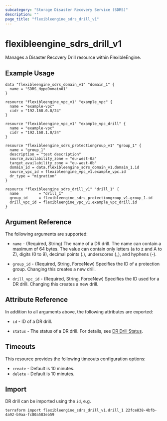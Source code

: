 ```yaml
---
subcategory: "Storage Disaster Recovery Service (SDRS)"
description: ""
page_title: "flexibleengine_sdrs_drill_v1"
---
```


# flexibleengine_sdrs_drill_v1

Manages a Disaster Recovery Drill resource within FlexibleEngine.

## Example Usage

```hcl
data "flexibleengine_sdrs_domain_v1" "domain_1" {
  name = "SDRS_HypeDomain01"
}

resource "flexibleengine_vpc_v1" "example_vpc" {
  name = "example-vpc"
  cidr = "192.168.0.0/24"
}

resource "flexibleengine_vpc_v1" "example_vpc_drill" {
  name = "example-vpc"
  cidr = "192.168.1.0/24"
}

resource "flexibleengine_sdrs_protectiongroup_v1" "group_1" {
  name = "group_1"
  description = "test description"
  source_availability_zone = "eu-west-0a"
  target_availability_zone = "eu-west-0b"
  domain_id = data.flexibleengine_sdrs_domain_v1.domain_1.id
  source_vpc_id = flexibleengine_vpc_v1.example_vpc.id
  dr_type = "migration"
}

resource "flexibleengine_sdrs_drill_v1" "drill_1" {
  name         = "drill_1"
  group_id     = flexibleengine_sdrs_protectiongroup_v1.group_1.id
  drill_vpc_id = flexibleengine_vpc_v1.example_vpc_drill.id
}
```

## Argument Reference

The following arguments are supported:

* `name` - (Required, String) The name of a DR drill. The name can contain a maximum of 64 bytes.
  The value can contain only letters (a to z and A to Z), digits (0 to 9), decimal points (.),
  underscores (_), and hyphens (-).

* `group_id` - (Required, String, ForceNew) Specifies the ID of a protection group. Changing this creates a new drill.

* `drill_vpc_id` - (Required, String, ForceNew) Specifies the ID used for a DR drill. Changing this creates a new drill.

## Attribute Reference

In addition to all arguments above, the following attributes are exported:

* `id` -  ID of a DR drill.

* `status` - The status of a DR drill.
  For details, see [DR Drill Status](https://docs.prod-cloud-ocb.orange-business.com/en-us/api/sdrs/en-us_topic_0126152933.html).

## Timeouts

This resource provides the following timeouts configuration options:

* `create` - Default is 10 minutes.
* `delete` - Default is 10 minutes.

## Import

DR drill can be imported using the `id`, e.g.

```shell
terraform import flexibleengine_sdrs_drill_v1.drill_1 22fce838-4bfb-4a92-b9aa-fc80a583eb59
```
